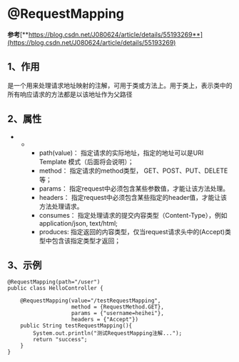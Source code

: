 # **@RequestMapping**

**参考**[**https://blog.csdn.net/J080624/article/details/55193269**](https://blog.csdn.net/J080624/article/details/55193269)

## **1、作用**

是一个用来处理请求地址映射的注解，可用于类或方法上。用于类上，表示类中的所有响应请求的方法都是以该地址作为父路径

## **2、属性**

- - - path(value)：   指定请求的实际地址，指定的地址可以是URI Template 模式（后面将会说明）；
    - method：    指定请求的method类型， GET、POST、PUT、DELETE等；
    - params：	  指定request中必须包含某些参数值，才能让该方法处理。
    - headers： 	  指定request中必须包含某些指定的header值，才能让该方法处理请求。
    - consumes：	  指定处理请求的提交内容类型（Content-Type），例如application/json, text/html;
    - produces: 	 指定返回的内容类型，仅当request请求头中的(Accept)类型中包含该指定类型才返回；

 

##  **3、示例**

```
@RequestMapping(path="/user")
public class HelloController {

    @RequestMapping(value="/testRequestMapping",
                    method = {RequestMethod.GET},
                    params = {"username=heihei"},
                    headers = {"Accept"})
    public String testRequestMapping(){
        System.out.println("测试RequestMapping注解...");
        return "success";
    }
}
```

 